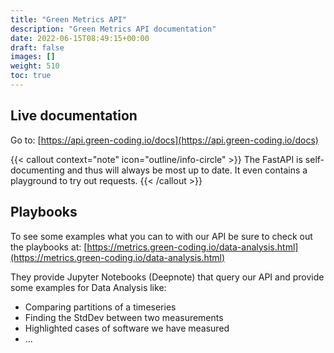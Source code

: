 ```yaml
---
title: "Green Metrics API"
description: "Green Metrics API documentation"
date: 2022-06-15T08:49:15+00:00
draft: false
images: []
weight: 510
toc: true
---
```


## Live documentation

Go to: [https://api.green-coding.io/docs](https://api.green-coding.io/docs)

{{< callout context="note" icon="outline/info-circle" >}}
The FastAPI is self-documenting and thus will always be most up to date. It even contains a playground to try out requests.
{{< /callout >}}

## Playbooks

To see some examples what you can to with our API be sure to check out the playbooks at: [https://metrics.green-coding.io/data-analysis.html](https://metrics.green-coding.io/data-analysis.html)

They provide Jupyter Notebooks (Deepnote) that query our API and provide some examples for Data Analysis like:

- Comparing partitions of a timeseries
- Finding the StdDev between two measurements
- Highlighted cases of software we have measured
- ...
